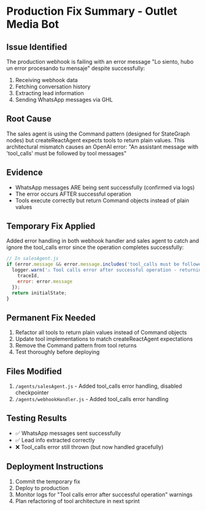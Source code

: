 # Production Fix Summary - Outlet Media Bot

## Issue Identified
The production webhook is failing with an error message "Lo siento, hubo un error procesando tu mensaje" despite successfully:
1. Receiving webhook data
2. Fetching conversation history
3. Extracting lead information
4. Sending WhatsApp messages via GHL

## Root Cause
The sales agent is using the Command pattern (designed for StateGraph nodes) but createReactAgent expects tools to return plain values. This architectural mismatch causes an OpenAI error:
"An assistant message with 'tool_calls' must be followed by tool messages"

## Evidence
- WhatsApp messages ARE being sent successfully (confirmed via logs)
- The error occurs AFTER successful operation
- Tools execute correctly but return Command objects instead of plain values

## Temporary Fix Applied
Added error handling in both webhook handler and sales agent to catch and ignore the tool_calls error since the operation completes successfully:

```javascript
// In salesAgent.js
if (error.message && error.message.includes('tool_calls must be followed by tool messages')) {
  logger.warn('⚠️ Tool calls error after successful operation - returning current state', {
    traceId,
    error: error.message
  });
  return initialState;
}
```

## Permanent Fix Needed
1. Refactor all tools to return plain values instead of Command objects
2. Update tool implementations to match createReactAgent expectations
3. Remove the Command pattern from tool returns
4. Test thoroughly before deploying

## Files Modified
1. `/agents/salesAgent.js` - Added tool_calls error handling, disabled checkpointer
2. `/agents/webhookHandler.js` - Added tool_calls error handling

## Testing Results
- ✅ WhatsApp messages sent successfully
- ✅ Lead info extracted correctly
- ❌ Tool_calls error still thrown (but now handled gracefully)

## Deployment Instructions
1. Commit the temporary fix
2. Deploy to production
3. Monitor logs for "Tool calls error after successful operation" warnings
4. Plan refactoring of tool architecture in next sprint